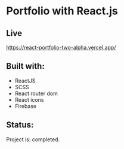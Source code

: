 # Portfolio with React.js

## Live
https://react-portfolio-two-alpha.vercel.app/


## Built with: 

- ReactJS
- SCSS
- React router dom
- React icons
- Firebase

## Status:

Project is: completed.

